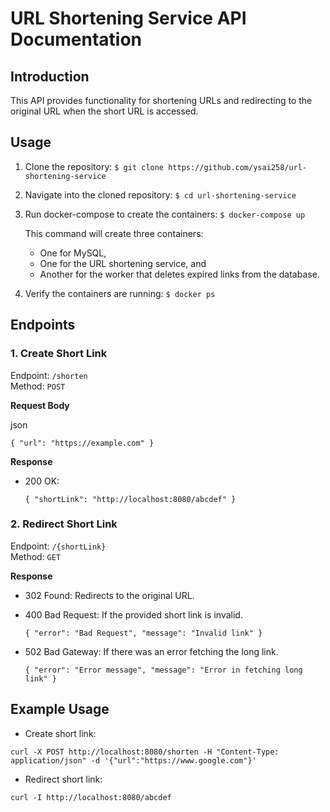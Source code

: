 # URL Shortening Service API Documentation

## Introduction

This API provides functionality for shortening URLs and redirecting to the original URL when the short URL is accessed.

## Usage

1. Clone the repository:
    `$ git clone https://github.com/ysai258/url-shortening-service`


2. Navigate into the cloned repository:
    `$ cd url-shortening-service`


3. Run docker-compose to create the containers:
    `$ docker-compose up`

    This command will create three containers:
   - One for MySQL,
   - One for the URL shortening service, and
   - Another for the worker that deletes expired links from the database.

4. Verify the containers are running:
    `$ docker ps`

## Endpoints

### 1. Create Short Link

Endpoint: `/shorten`  
Method: `POST`

**Request Body**

json

`{
    "url": "https://example.com"
}`

**Response**

-   200 OK:

    `{
    "shortLink": "http://localhost:8080/abcdef"
}`

### 2. Redirect Short Link

Endpoint: `/{shortLink}`  
Method: `GET`

**Response**

-   302 Found: Redirects to the original URL.
-   400 Bad Request: If the provided short link is invalid.

    `{
    "error": "Bad Request",
    "message": "Invalid link"
}`

-   502 Bad Gateway: If there was an error fetching the long link.

    `{
    "error": "Error message",
    "message": "Error in fetching long link"
}`

## Example Usage

-   Create short link:

`curl -X POST http://localhost:8080/shorten -H "Content-Type: application/json" -d '{"url":"https://www.google.com"}'`

-   Redirect short link:

`curl -I http://localhost:8080/abcdef`
